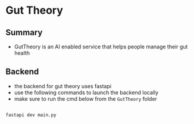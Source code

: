 # Gut Theory

## Summary

- GutTheory is an AI enabled service that helps people manage their gut health

## Backend

- the backend for gut theory uses fastapi
- use the following commands to launch the backend locally
- make sure to run the cmd below from the ```GutTheory``` folder

```sh

fastapi dev main.py

```